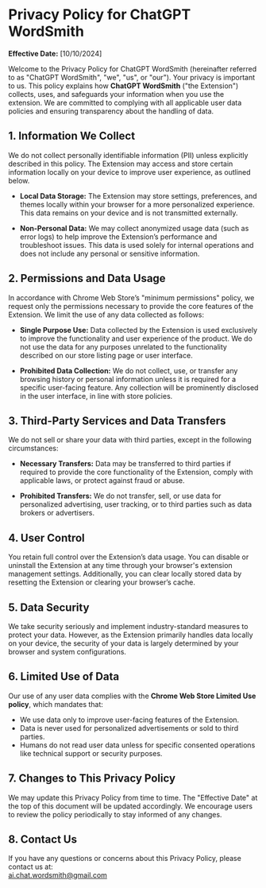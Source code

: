 # Privacy Policy for ChatGPT WordSmith

**Effective Date:** [10/10/2024]

Welcome to the Privacy Policy for ChatGPT WordSmith (hereinafter referred to as "ChatGPT WordSmith", "we", "us", or "our").
Your privacy is important to us. This policy explains how **ChatGPT WordSmith** ("the Extension") collects, uses, and safeguards your information when you use the extension. 
We are committed to complying with all applicable user data policies and ensuring transparency about the handling of data.

## 1. Information We Collect

We do not collect personally identifiable information (PII) unless explicitly described in this policy. The Extension may access and store certain information locally on your device to improve user experience, as outlined below.

- **Local Data Storage:** The Extension may store settings, preferences, and themes locally within your browser for a more personalized experience. This data remains on your device and is not transmitted externally.
  
- **Non-Personal Data:** We may collect anonymized usage data (such as error logs) to help improve the Extension’s performance and troubleshoot issues. This data is used solely for internal operations and does not include any personal or sensitive information.

## 2. Permissions and Data Usage

In accordance with Chrome Web Store’s "minimum permissions" policy, we request only the permissions necessary to provide the core features of the Extension. We limit the use of any data collected as follows:

- **Single Purpose Use:** Data collected by the Extension is used exclusively to improve the functionality and user experience of the product. We do not use the data for any purposes unrelated to the functionality described on our store listing page or user interface.

- **Prohibited Data Collection:** We do not collect, use, or transfer any browsing history or personal information unless it is required for a specific user-facing feature. Any collection will be prominently disclosed in the user interface, in line with store policies.

## 3. Third-Party Services and Data Transfers

We do not sell or share your data with third parties, except in the following circumstances:

- **Necessary Transfers:** Data may be transferred to third parties if required to provide the core functionality of the Extension, comply with applicable laws, or protect against fraud or abuse.
  
- **Prohibited Transfers:** We do not transfer, sell, or use data for personalized advertising, user tracking, or to third parties such as data brokers or advertisers.

## 4. User Control

You retain full control over the Extension’s data usage. You can disable or uninstall the Extension at any time through your browser's extension management settings. Additionally, you can clear locally stored data by resetting the Extension or clearing your browser’s cache.

## 5. Data Security

We take security seriously and implement industry-standard measures to protect your data. However, as the Extension primarily handles data locally on your device, the security of your data is largely determined by your browser and system configurations.

## 6. Limited Use of Data

Our use of any user data complies with the **Chrome Web Store Limited Use policy**, which mandates that:

- We use data only to improve user-facing features of the Extension.
- Data is never used for personalized advertisements or sold to third parties.
- Humans do not read user data unless for specific consented operations like technical support or security purposes.

## 7. Changes to This Privacy Policy

We may update this Privacy Policy from time to time. The "Effective Date" at the top of this document will be updated accordingly. We encourage users to review the policy periodically to stay informed of any changes.

## 8. Contact Us

If you have any questions or concerns about this Privacy Policy, please contact us at:  
[ai.chat.wordsmith@gmail.com
](ai.chat.wordsmith@gmail.com)

 
